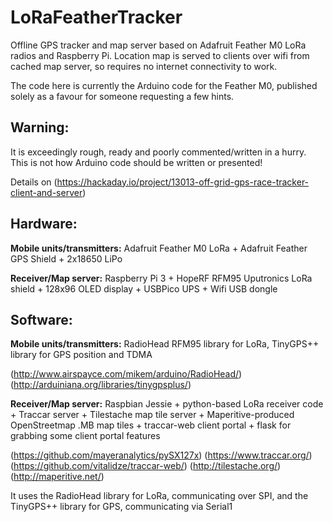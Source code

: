 # LoRaFeatherTracker
Offline GPS tracker and map server based on Adafruit Feather M0 LoRa radios and Raspberry Pi. Location map is served to clients over wifi from cached map server, so requires no internet connectivity to work.


The code here is currently the Arduino code for the Feather M0, published solely as a favour for someone requesting a few hints. 

## Warning:
It is exceedingly rough, ready and poorly commented/written in a hurry. This is not how Arduino code should be written or presented!

Details on (https://hackaday.io/project/13013-off-grid-gps-race-tracker-client-and-server)

## Hardware:
**Mobile units/transmitters:** Adafruit Feather M0 LoRa + Adafruit Feather GPS Shield + 2x18650 LiPo

**Receiver/Map server:** Raspberry Pi 3 + HopeRF RFM95 Uputronics LoRa shield + 128x96 OLED display + USBPico UPS + Wifi USB dongle

## Software:
**Mobile units/transmitters:** 
  RadioHead RFM95 library for LoRa, TinyGPS++ library for GPS position and TDMA
  
  (http://www.airspayce.com/mikem/arduino/RadioHead/)
  (http://arduiniana.org/libraries/tinygpsplus/)

**Receiver/Map server:**
  Raspbian Jessie + python-based LoRa receiver code + Traccar server + Tilestache map tile server + Maperitive-produced OpenStreetmap .MB map tiles + traccar-web client portal +  flask for grabbing some client portal features

 (https://github.com/mayeranalytics/pySX127x)
  (https://www.traccar.org/)
  (https://github.com/vitalidze/traccar-web/)
  (http://tilestache.org/)
  (http://maperitive.net/)
  

It uses the RadioHead library for LoRa, communicating over SPI, and the TinyGPS++ library for GPS, communicating via Serial1





